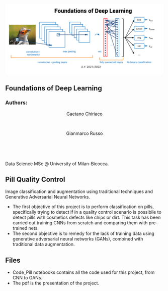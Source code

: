 ![alt text](https://github.com/grusso98/Foundations_of_Deep_Learning/blob/main/img/FDL-banner.png)
## Foundations of Deep Learning
### Authors:
  <div align="center">
    <p>Gaetano Chiriaco</p>
    <a href="https://www.linkedin.com/in/gaetano-chiriaco-68085820b/" style="text-decoration:none;">
      <img src="https://upload.wikimedia.org/wikipedia/commons/thumb/c/ca/LinkedIn_logo_initials.png/640px-LinkedIn_logo_initials.png" width="2%" alt="" /></a>
  </div>
  
  <div align="center">
    <p>Gianmarco Russo</p>
    <a href="https://www.linkedin.com/in/grusso98/" style="text-decoration:none;">
      <img src="https://upload.wikimedia.org/wikipedia/commons/thumb/c/ca/LinkedIn_logo_initials.png/640px-LinkedIn_logo_initials.png" width="2%" alt="" /></a>
  </div>
<br>
<br>

Data Science MSc @ University of Milan-Bicocca.
## Pill Quality Control 
Image classification and augmentation using traditional techniques and Generative Adversarial Neural Networks.
* The first objective of this project is to perform classification on pills, specifically trying to detect if in a quality control scenario is possibile to detect pills with cosmetics defects like chips or dirt. This task has been carried out training CNNs from scratch and comparing them with pre-trained nets.
* The second objective is to remedy for the lack of training data using generative adversarial neural networks (GANs), combined with traditional data augmentation.

## Files
* Code_Pill notebooks contains all the code used for this project, from CNN to GANs.
* The pdf is the presentation of the project.
